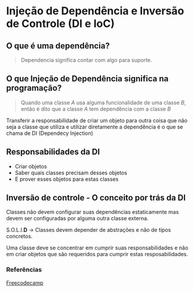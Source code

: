 # Injeção de Dependência e Inversão de Controle (DI e IoC)

## O que é uma dependência?

> Dependencia significa contar com algo para suporte.

## O que Injeção de Dependência significa na programação?

> Quando uma classe *A* usa alguma funcionalidade de uma classe *B*, então é dito que a classe *A* tem dependência com a classe *B*

Transferir a responsabilidade de criar um objeto para outra coisa que não seja a classe que utiliza e utilizar diretamente a dependência é o que se chama de DI (Dependecy Injection)

## Responsabilidades da DI

 - Criar objetos
 - Saber quais classes precisam desses objetos
 - E prover esses objetos para estas classes

 ## Inversão de controle - O conceito por trás da DI

 Classes não devem configurar suas dependências estaticamente mas devem ser configuradas por alguma outra classe externa.

 S.O.L.I.**D** -> Classes devem depender de abstrações e não de tipos concretos.

 Uma classe deve se concentrar em cumprir suas responsabilidades e não em criar objetos que são requeridos para cumprir estas resposabilidades.


### Referências


[Freecodecamp](https://www.freecodecamp.org/news/a-quick-intro-to-dependency-injection-what-it-is-and-when-to-use-it-7578c84fa88f/)